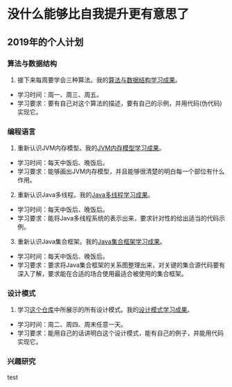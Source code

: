 # 没什么能够比自我提升更有意思了
## 2019年的个人计划
### 算法与数据结构
1. 接下来每周要学会三种算法。我的[算法与数据结构学习成果][0]。
- 学习时间：周一、周三、周五。
- 学习要求：要有自己对这个算法的描述，要有自己的示例，并用代码(伪代码)实现它。

### 编程语言
1. 重新认识JVM内存模型。我的[JVM内存模型学习成果][1]。
- 学习时间：每天中饭后、晚饭后。
- 学习要求：能够画出JVM内存模型，并且能够很清楚的明白每一个部位有什么作用。

2. 重新认识Java多线程。我的[Java多线程学习成果][2]。
- 学习时间：每天中饭后、晚饭后。
- 学习要求：能将Java多线程系统的表示出来，要求针对性的给出适当的代码示例。

3. 重新认识Java集合框架。我的[Java集合框架学习成果][3]。
- 学习时间：每天中饭后、晚饭后。
- 学习要求：要求将Java集合框架的关系图整理出来，对关键的集合源代码要有深入了解，要求能在合适的场合使用最适合被使用的集合框架。

### 设计模式
1. 学习[这个仓库][4]中所展示的所有设计模式。我的[设计模式学习成果][5]。
- 学习时间：周二、周四、周末任意一天。
- 学习要求：能用自己的话讲明白这个设计模式，能有自己的例子，并能用代码实现它。


### 兴趣研究
[0]:[https://github.com/lzjlxebr/notes/blob/master/notes/dsa]
[1]:[https://github.com/lzjlxebr/notes/blob/master/notes/java/memery-model.md]
[2]:[https://github.com/lzjlxebr/notes/blob/master/notes/java/multi-thread.md]
[3]:[https://github.com/lzjlxebr/notes/blob/master/notes/java/collections.md]
[4]:[https://github.com/iluwatar/java-design-patterns]
[5]:[https://github.com/lzjlxebr/notes/blob/master/notes/design-patterns-in-java/design-patterns-in-java.md]
[6]:[https://github.com/lzjlxebr/notes/blob/master/notes/java/spring-cloud-config.md]

test